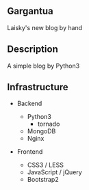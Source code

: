 Gargantua
---
Laisky's new blog by hand

## Description

A simple blog by Python3

## Infrastructure

- Backend
    - Python3
        - tornado
    - MongoDB
    - Nginx

- Frontend
    - CSS3 / LESS
    - JavaScript / jQuery
    - Bootstrap2
